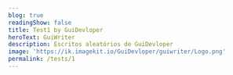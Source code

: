 ```yaml
---
blog: true
readingShow: false
title: Test1 by GuiDevloper
heroText: GuiWriter
description: Escritos aleatórios de GuiDevloper
image: 'https://ik.imagekit.io/GuiDevloper/guiwriter/Logo.png'
permalink: /tests/1
---
```

